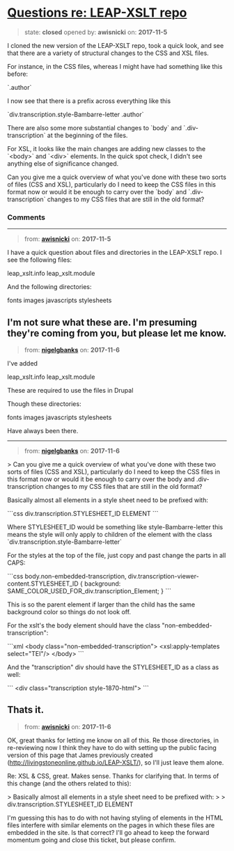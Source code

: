 # [Questions re: LEAP-XSLT repo](https://github.com/livingstoneonline/livingstoneonline/issues/238)

> state: **closed** opened by: **awisnicki** on: **2017-11-5**

I cloned the new version of the LEAP-XSLT repo, took a quick look, and see that there are a variety of structural changes to the CSS and XSL files.

For instance, in the CSS files, whereas I might have had something like this before:

&#x60;.author&#x60;

I now see that there is a prefix across everything like this

&#x60;div.transcription.style-Bambarre-letter .author&#x60;

There are also some more substantial changes to &#x60;body&#x60; and &#x60;.div-transcription&#x60; at the beginning of the files.

For XSL, it looks like the main changes are adding new classes to the &#x60;&lt;body&gt;&#x60; and &#x60;&lt;div&gt;&#x60; elements. In the quick spot check, I didn&#x27;t see anything else of significance changed.

Can you give me a quick overview of what you&#x27;ve done with these two sorts of files (CSS and XSL), particularly do I need to keep the CSS files in this format now or would it be enough to carry over the &#x60;body&#x60; and &#x60;.div-transcription&#x60; changes to my CSS files that are still in the old format?

### Comments

---
> from: [**awisnicki**](https://github.com/livingstoneonline/livingstoneonline/issues/238#issuecomment-342016153) on: **2017-11-5**

I have a quick question about files and directories in the LEAP-XSLT repo. I see the following files:

leap_xslt.info
leap_xslt.module

And the following directories:

fonts
images
javascripts
stylesheets

I&#x27;m not sure what these are. I&#x27;m presuming they&#x27;re coming from you, but please let me know.
---
> from: [**nigelgbanks**](https://github.com/livingstoneonline/livingstoneonline/issues/238#issuecomment-342066680) on: **2017-11-6**

I&#x27;ve added 

leap_xslt.info
leap_xslt.module

These are required to use the files in Drupal

Though these directories:

fonts
images
javascripts
stylesheets

Have always been there.

---
> from: [**nigelgbanks**](https://github.com/livingstoneonline/livingstoneonline/issues/238#issuecomment-342068043) on: **2017-11-6**

&gt; Can you give me a quick overview of what you&#x27;ve done with these two sorts of files (CSS and XSL), particularly do I need to keep the CSS files in this format now or would it be enough to carry over the body and .div-transcription changes to my CSS files that are still in the old format?

Basically almost all elements in a style sheet need to be prefixed with:

&#x60;&#x60;&#x60;css
div.transcription.STYLESHEET_ID ELEMENT
&#x60;&#x60;&#x60;

Where STYLESHEET_ID would be something like style-Bambarre-letter this means the style will only apply to children of the element with the class &#x60;div.transcription.style-Bambarre-letter&#x60;

For the styles at the top of the file, just copy and past change the parts in all CAPS:

&#x60;&#x60;&#x60;css
body.non-embedded-transcription,
div.transcription-viewer-content.STYLESHEET_ID {
  background: SAME_COLOR_USED_FOR_div.transcription_Element;
}
&#x60;&#x60;&#x60;

This is so the parent element if larger than the child has the same background color so things do not look off.

For the xslt&#x27;s the body element should have the class &quot;non-embedded-transcription&quot;:

&#x60;&#x60;&#x60;xml
&lt;body class&#x3D;&quot;non-embedded-transcription&quot;&gt;
  &lt;xsl:apply-templates select&#x3D;&quot;TEI&quot;/&gt;
&lt;/body&gt;
&#x60;&#x60;&#x60;

And the &quot;transcription&quot; div should have the STYLESHEET_ID as a class as well:

&#x60;&#x60;&#x60;
&lt;div class&#x3D;&quot;transcription style-1870-html&quot;&gt;
&#x60;&#x60;&#x60;

Thats it.
---
> from: [**awisnicki**](https://github.com/livingstoneonline/livingstoneonline/issues/238#issuecomment-342169459) on: **2017-11-6**

OK, great thanks for letting me know on all of this. Re those directories, in re-reviewing now I think they have to do with setting up the public facing version of this page that James previously created (http://livingstoneonline.github.io/LEAP-XSLT/), so I&#x27;ll just leave them alone.

Re: XSL &amp; CSS, great. Makes sense. Thanks for clarifying that. In terms of this change (and the others related to this):

&gt; Basically almost all elements in a style sheet need to be prefixed with:
&gt; 
&gt; div.transcription.STYLESHEET_ID ELEMENT

I&#x27;m guessing this has to do with not having styling of elements in the HTML files interfere with similar elements on the pages in which these files are embedded in the site. Is that correct? I&#x27;ll go ahead to keep the forward momentum going and close this ticket, but please confirm.
